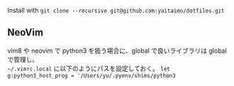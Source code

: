 Install with `git clone --recursive git@github.com:yaitaimo/dotfiles.git`

## NeoVim
vim8 や neovim で python3 を扱う場合に、global で良いライブラリは global で管理し、  
`~/.vimrc.local` に以下のようにパスを設定しておく。
`let g:python3_host_prog = '/Users/yu/.pyenv/shims/python3`
